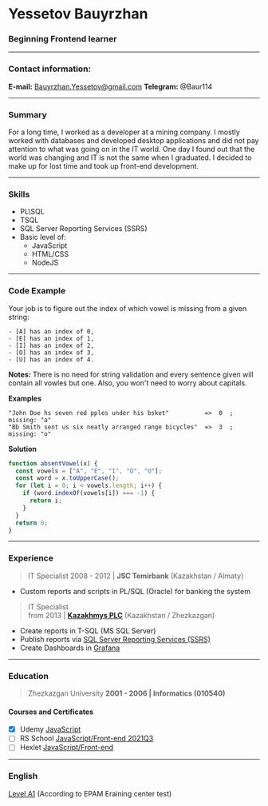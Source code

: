# Yessetov Bauyrzhan
### Beginning Frontend learner
---
### Contact information:
**E-mail:** Bauyrzhan.Yessetov@gmail.com
**Telegram:** @Baur114

---
### Summary
For a long time, I worked as a developer at a mining company. I mostly worked with databases and developed desktop applications and did not pay attention to what was going on in the IT world. One day I found out that the world was changing and IT is not the same when I graduated. I decided to make up for lost time and took up front-end development.

---
### Skills
- PL\SQL
- TSQL
- SQL Server Reporting Services (SSRS)
- Basic level of:
    - JavaScript
    - HTML/CSS
    - NodeJS

---
### Code Example
Your job is to figure out the index of which vowel is missing from a given string:
```
- [A] has an index of 0,
- [E] has an index of 1,
- [I] has an index of 2,
- [O] has an index of 3,
- [U] has an index of 4.
```
**Notes:** There is no need for string validation and every sentence given will contain all vowles but one. Also, you won't need to worry about capitals.

**Examples**
```
"John Doe hs seven red pples under his bsket"          =>  0  ; missing: "a"
"Bb Smith sent us six neatly arranged range bicycles"  =>  3  ; missing: "o"
```
**Solution**
```js
function absentVowel(x) {
  const vowels = ["A", "E", "I", "O", "U"];
  const word = x.toUpperCase();
  for (let i = 0; i < vowels.length; i++) {
    if (word.indexOf(vowels[i]) === -1) {
      return i;
    }
  }
  return 0;
}
```

---
### Experience
> IT Specialist
> 2008 - 2012 | **JSC Temirbank** (Kazakhstan / Almaty)  

- Custom reports and scripts in PL/SQL (Oracle) for banking the system

> IT Specialist  
> from 2013 | **[Kazakhmys PLC](https://kz.linkedin.com/company/kazakhmys-plc)** (Kazakhstan / Zhezkazgan)  
- Create reports in T-SQL (MS SQL Server)
- Publish reports via [SQL Server Reporting Services (SSRS)](https://en.wikipedia.org/wiki/SQL_Server_Reporting_Services)
- Create Dashboards in [Grafana](https://grafana.com/)

---
### Education
> Zhezkazgan University
> **2001 - 2006 | Informatics (010540)**  
#### Courses and Certificates
- [x] Udemy [JavaScript](https://www.udemy.com/certificate/UC-7c924e05-f3bd-49c3-962b-40700b6b70e3/)
- [ ] RS School [JavaScript/Front-end 2021Q3](https://rs.school/js/)
- [ ] Hexlet [JavaScript/Front-end](https://ru.hexlet.io/programs/frontend)

---
### English
[Level A1](https://www.efset.org/cefr/a1) (According to EPAM Еraining center test)
